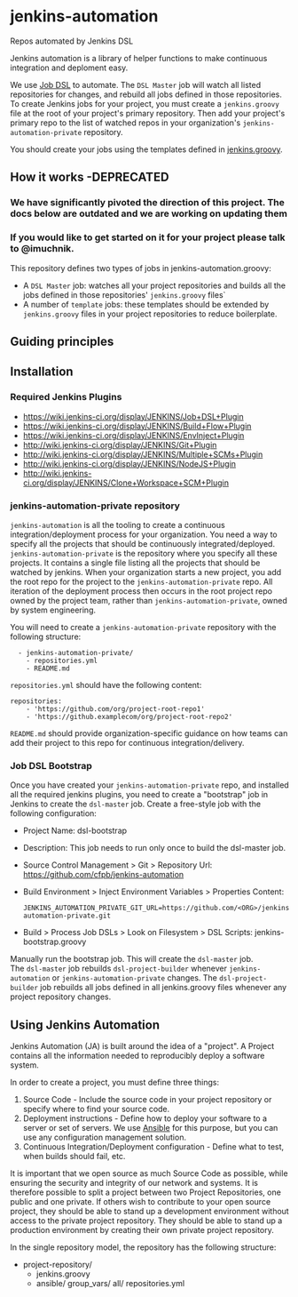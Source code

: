 jenkins-automation
==================

Repos automated by Jenkins DSL 

Jenkins automation is a library of helper functions to make continuous integration and deploment easy. 

We use [Job DSL](https://github.com/jenkinsci/job-dsl-plugin/wiki) to automate.
The `DSL Master` job will watch all listed repositories for changes, and rebuild all jobs defined in those repositories.
To create Jenkins jobs for your project, you must create a `jenkins.groovy` file at the root of your project's primary repository.
Then add your project's primary repo to the list of watched repos in your organization's `jenkins-automation-private` repository.

You should create your jobs using the templates defined in 
[jenkins.groovy](https://github.com/cfpb/jenkins-automation/blob/master/jenkins.groovy).

## How it works  -DEPRECATED
### We have significantly pivoted the direction of this project. The docs below are outdated and we are working on updating them 

### If you would like to get started on it for your project please talk to @imuchnik. 

This repository defines two types of jobs in jenkins-automation.groovy:

- A `DSL Master` job: watches all your project repositories and builds all the jobs defined in those repositories' `jenkins.groovy` files`
- A number of `template` jobs: these templates should be extended by `jenkins.groovy` files in your project repositories to reduce boilerplate.

## Guiding principles

## Installation 

### Required Jenkins Plugins

- https://wiki.jenkins-ci.org/display/JENKINS/Job+DSL+Plugin
- https://wiki.jenkins-ci.org/display/JENKINS/Build+Flow+Plugin
- https://wiki.jenkins-ci.org/display/JENKINS/EnvInject+Plugin
- http://wiki.jenkins-ci.org/display/JENKINS/Git+Plugin
- http://wiki.jenkins-ci.org/display/JENKINS/Multiple+SCMs+Plugin
- http://wiki.jenkins-ci.org/display/JENKINS/NodeJS+Plugin
- http://wiki.jenkins-ci.org/display/JENKINS/Clone+Workspace+SCM+Plugin

### jenkins-automation-private repository
`jenkins-automation` is all the tooling to create a continuous integration/deployment process for your organization.
You need a way to specify all the projects that should be continuously integrated/deployed.
`jenkins-automation-private` is the repository where you specify all these projects.
It contains a single file listing all the projects that should be watched by jenkins.
When your organization starts a new project,
you add the root repo for the project to the `jenkins-automation-private` repo.
All iteration of the deployment process then occurs in the root project repo owned by the project team,
rather than `jenkins-automation-private`, owned by system engineering.

You will need to create a `jenkins-automation-private` repository with the following structure:

```
  - jenkins-automation-private/
    - repositories.yml
    - README.md
```

`repositories.yml` should have the following content:

```
repositories:
    - 'https://github.com/org/project-root-repo1'
    - 'https://github.examplecom/org/project-root-repo2'
```

`README.md` should provide organization-specific guidance on how teams can add their project to this repo for continuous integration/delivery.

### Job DSL Bootstrap

Once you have created your `jenkins-automation-private` repo,
and installed all the required jenkins plugins,
you need to create a "bootstrap" job in Jenkins to create the `dsl-master` job.
Create a free-style job with the following configuration: 

  - Project Name: dsl-bootstrap
  - Description: This job needs to run only once to build the dsl-master job.
  - Source Control Management > Git > Repository Url: https://github.com/cfpb/jenkins-automation
  - Build Environment > Inject Environment Variables > Properties Content: 

    ```
    JENKINS_AUTOMATION_PRIVATE_GIT_URL=https://github.com/<ORG>/jenkins-automation-private.git
    ```

  - Build > Process Job DSLs > Look on Filesystem > DSL Scripts: jenkins-bootstrap.groovy

Manually run the bootstrap job.  This will create the `dsl-master` job.  
The `dsl-master` job rebuilds `dsl-project-builder` whenever `jenkins-automation` or `jenkins-automation-private` changes.  The `dsl-project-builder` job rebuilds all jobs defined in all jenkins.groovy files whenever any project repository changes.

## Using Jenkins Automation

Jenkins Automation (JA) is built around the idea of a "project". A Project contains all the information needed to reproducibly deploy a software system.

In order to create a project, you must define three things:

  1. Source Code - Include the source code in your project repository or specify where to find your source code.
  2. Deployment instructions - Define how to deploy your software to a server or set of servers. We use [Ansible](www.ansible.com) for this purpose, but you can use any configuration management solution.
  3. Continuous Integration/Deployment configuration - Define what to test, when builds should fail, etc.

It is important that we open source as much Source Code as possible, while ensuring the security and integrity of our network and systems.
It is therefore possible to split a project between two Project Repositories, one public and one private.
If others wish to contribute to your open source project, 
they should be able to stand up a development environment without access to the private project repository.
They should be able to stand up a production environment by creating their own private project repository.

In the single repository model, the repository has the following structure:

- project-repository/
  - jenkins.groovy
  - ansible/
    group_vars/
      all/
        repositories.yml


